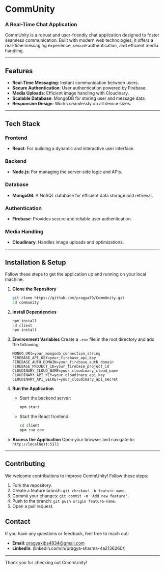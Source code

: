 # CommUnity

### A Real-Time Chat Application

CommUnity is a robust and user-friendly chat application designed to foster seamless communication. Built with modern web technologies, it offers a real-time messaging experience, secure authentication, and efficient media handling.

---

## Features

- **Real-Time Messaging**: Instant communication between users.
- **Secure Authentication**: User authentication powered by Firebase.
- **Media Uploads**: Efficient image handling with Cloudinary.
- **Scalable Database**: MongoDB for storing user and message data.
- **Responsive Design**: Works seamlessly on all device sizes.

---

## Tech Stack

### Frontend
- **React**: For building a dynamic and interactive user interface.

### Backend
- **Node.js**: For managing the server-side logic and APIs.

### Database
- **MongoDB**: A NoSQL database for efficient data storage and retrieval.

### Authentication
- **Firebase**: Provides secure and reliable user authentication.

### Media Handling
- **Cloudinary**: Handles image uploads and optimizations.

---

## Installation & Setup

Follow these steps to get the application up and running on your local machine:

1. **Clone the Repository**
   ```bash
   git clone https://github.com/pragya79/CommUnity.git
   cd community
   ```

2. **Install Dependencies**
   ```bash
   npm install
   cd client
   npm install
   ```

3. **Environment Variables**
   Create a `.env` file in the root directory and add the following:
   ```env
   MONGO_URI=your_mongodb_connection_string
   FIREBASE_API_KEY=your_firebase_api_key
   FIREBASE_AUTH_DOMAIN=your_firebase_auth_domain
   FIREBASE_PROJECT_ID=your_firebase_project_id
   CLOUDINARY_CLOUD_NAME=your_cloudinary_cloud_name
   CLOUDINARY_API_KEY=your_cloudinary_api_key
   CLOUDINARY_API_SECRET=your_cloudinary_api_secret
   ```

4. **Run the Application**
   - Start the backend server:
     ```bash
     npm start
     ```
   - Start the React frontend:
     ```bash
     cd client
     npm run dev
     ```

5. **Access the Application**
   Open your browser and navigate to: `http://localhost:5173`

---


## Contributing

We welcome contributions to improve CommUnity! Follow these steps:

1. Fork the repository.
2. Create a feature branch: `git checkout -b feature-name`.
3. Commit your changes: `git commit -m 'Add new feature'`.
4. Push to the branch: `git push origin feature-name`.
5. Open a pull request.

## Contact

If you have any questions or feedback, feel free to reach out:
- **Email**: pragyaxibs4834@gmail.com
- **LinkedIn**: (linkedin.com/in/pragya-sharma-4a2136260/)

---

Thank you for checking out CommUnity!

